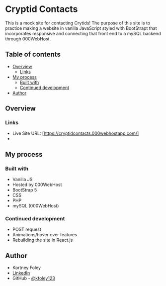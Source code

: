 # Cryptid Contacts

This is a mock site for contacting Crytids! The purpose of this site is to practice making a website in vanilla JavaScript styled with BootStrapt that incorporates responsive and connecting that front end to a mySQL backend through 000WebHost. 

## Table of contents

-   [Overview](#overview)
    -   [Links](#links)
-   [My process](#my-process)
    -   [Built with](#built-with)
    -   [Continued development](#continued-development)
-   [Author](#author)

## Overview

### Links

-   Live Site URL: [https://cryptidcontacts.000webhostapp.com/]
-   

## My process

### Built with

-   Vanilla JS
-   Hosted by 000WebHost 
-   BootStrap 5
-   CSS
-   PHP
-   mySQL (000WebHost)

### Continued development

-   POST request 
-   Animations/hover over features
-   Rebuilding the site in React.js


## Author

-   Kortney Foley 
-   [LinkedIn](https://www.linkedin.com/in/kortney-foley/)
-   GitHub - [@kfoley123](https://github.com/kfoley123)
